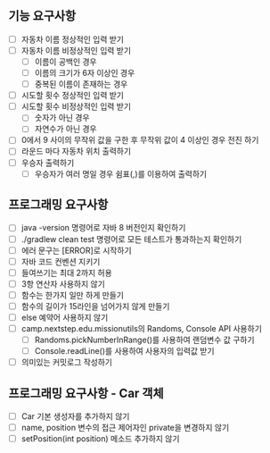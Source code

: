 ## 기능 요구사항

- [ ] 자동차 이름 정상적인 입력 받기
- [ ] 자동차 이름 비정상적인 입력 받기
    - [ ] 이름이 공백인 경우
    - [ ] 이름의 크기가 6자 이상인 경우
    - [ ] 중복된 이름이 존재하는 경우
- [ ] 시도할 횟수 정상적인 입력 받기
- [ ] 시도할 횟수 비정상적인 입력 받기
    - [ ] 숫자가 아닌 경우
    - [ ] 자연수가 아닌 경우
- [ ] 0에서 9 사이의 무작위 값을 구한 후 무작위 값이 4 이상인 경우 전진 하기
- [ ] 라운드 마다 자동차 위치 출력하기
- [ ] 우승자 출력하기
    - [ ] 우승자가 여러 명일 경우 쉼표(,)를 이용하여 출력하기

## 프로그래밍 요구사항

- [ ] java -version 명령어로 자바 8 버전인지 확인하기
- [ ] ./gradlew clean test 명령어로 모든 테스트가 통과하는지 확인하기
- [ ] 에러 문구는 [ERROR]로 시작하기
- [ ] 자바 코드 컨벤션 지키기
- [ ] 들여쓰기는 최대 2까지 허용
- [ ] 3항 연산자 사용하지 않기
- [ ] 함수는 한가지 일만 하게 만들기
- [ ] 함수의 길이가 15라인을 넘어가지 않게 만들기
- [ ] else 예약어 사용하지 않기
- [ ] camp.nextstep.edu.missionutils의 Randoms, Console API 사용하기
    - [ ] Randoms.pickNumberInRange()를 사용하여 랜덤변수 값 구하기
    - [ ] Console.readLine()를 사용하여 사용자의 입력값 받기
- [ ] 의미있는 커밋로그 작성하기

## 프로그래밍 요구사항 - Car 객체

- [ ] Car 기본 생성자를 추가하지 않기
- [ ] name, position 변수의 접근 제어자인 private을 변경하지 않기
- [ ] setPosition(int position) 메소드 추가하지 않기